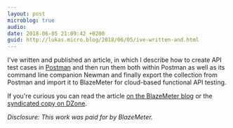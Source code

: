 ```yaml
---
layout: post
microblog: true
audio: 
date: 2018-06-05 21:09:42 +0200
guid: http://lukas.micro.blog/2018/06/05/ive-written-and.html
---
```

I've written and published an article, in which I describe how to create API test cases in [Postman](https://www.getpostman.com/) and then run them both within Postman as well as its command line companion Newman and finally export the collection from Postman and import it to BlazeMeter for cloud-based functional API testing.

If you're curious you can read the article [on the BlazeMeter blog](https://www.blazemeter.com/blog/api-functional-testing-with-postman-newman-blazemeter) or the [syndicated copy on DZone](https://dzone.com/articles/functional-api-testing-with-postman-newman-and-bla).

_Disclosure: This work was paid for by BlazeMeter._

